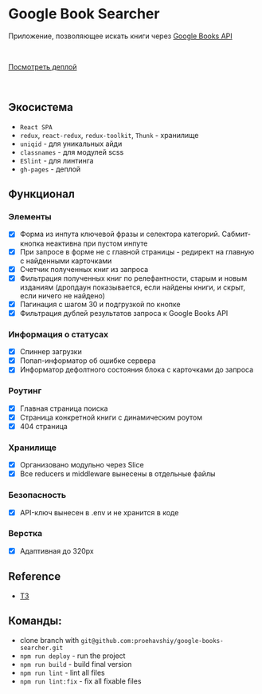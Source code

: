 # Google Book Searcher

Приложение, позволяющее искать книги через [Google Books API](https://developers.google.com/books)

<br />

[Посмотреть деплой](https://proehavshiy.github.io/google-books-searcher/)

<br/>

## Экосистема
* `React SPA`
* `redux`, `react-redux`, `redux-toolkit`, `Thunk` - хранилище
* `uniqid` -  для уникальных айди
* `classnames` - для модулей scss
* `ESlint` - для линтинга
* `gh-pages` - деплой

## Функционал
### Элементы
- [x] Форма из инпута ключевой фразы и селектора категорий. Сабмит-кнопка неактивна при пустом инпуте
- [x] При запросе в форме не с главной страницы - редирект на главную с найденными карточками
- [x] Счетчик полученных книг из запроса
- [x] Фильтрация полученных книг по релефантности, старым и новым изданиям (дропдаун показывается, если найдены книги, и скрыт, если ничего не найдено)
- [x] Пагинация с шагом 30 и подгрузкой по кнопке
- [x] Фильтрация дублей результатов запроса к Google Books API
### Информация о статусах 
- [x] Спиннер загрузки
- [x] Попап-информатор об ошибке сервера
- [x] Информатор дефолтного состояния блока с карточками до запроса 
### Роутинг
- [x] Главная страница поиска
- [x] Страница конкретной книги с динамическим роутом
- [x] 404 страница
### Хранилище
- [x] Организовано модульно через Slice
- [x] Все reducers и middleware вынесены в отдельные файлы
### Безопасность
- [x] API-ключ вынесен в .env и не хранится в коде
### Верстка
- [x] Адаптивная до 320px

## Reference
* [ТЗ](https://github.com/fugr-ru/frontend-javascript-test-2)

## Команды:
* clone branch with `git@github.com:proehavshiy/google-books-searcher.git`
* `npm run deploy` - run the project
* `npm run build` - build final version
* `npm run lint` - lint all files
* `npm run lint:fix` - fix all fixable files
